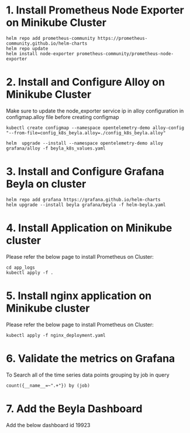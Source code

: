 
# 1. Install Prometheus Node Exporter on Minikube Cluster  

    helm repo add prometheus-community https://prometheus-community.github.io/helm-charts
    helm repo update
    helm install node-exporter prometheus-community/prometheus-node-exporter

# 2. Install and Configure Alloy on Minikube Cluster  

Make sure to update the node_exporter service ip in alloy configuration in configmap.alloy file before creating configmap

    kubectl create configmap --namespace opentelemetry-demo alloy-config "--from-file=config_k8s_beyla.alloy=./config_k8s_beyla.alloy"

    helm  upgrade --install --namespace opentelemetry-demo alloy grafana/alloy -f beyla_k8s_values.yaml

# 3. Install and Configure Grafana Beyla on cluster  

    helm repo add grafana https://grafana.github.io/helm-charts
    helm upgrade --install beyla grafana/beyla -f helm-beyla.yaml


# 4. Install Application on Minikube cluster    
Please refer the below page to install Prometheus on Cluster: 

    cd app_logs 
    kubectl apply -f .

# 5. Install nginx application on Minikube cluster    
Please refer the below page to install Prometheus on Cluster: 

    kubectl apply -f nginx_deployment.yaml

# 6. Validate the metrics on Grafana

To Search all of the time series data points grouping by job  in query  

    count({__name__=~".+"}) by (job)

# 7. Add the Beyla Dashboard  

Add the below dashboard id
    19923
